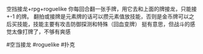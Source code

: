空挡接龙+rpg+roguelike
你每回合翻一张手牌，用它去和上面的牌接龙，只能接+-1 的牌。
翻拍或接牌是元素牌的话可以攒元素值放技能，否则是金币牌可以之后买技能，技能主要有攻击防御探测和特殊（回血变牌）
挺有意思，但战斗的感觉太像打牌了，不够有爽感

#空当接龙 #roguelike #扑克